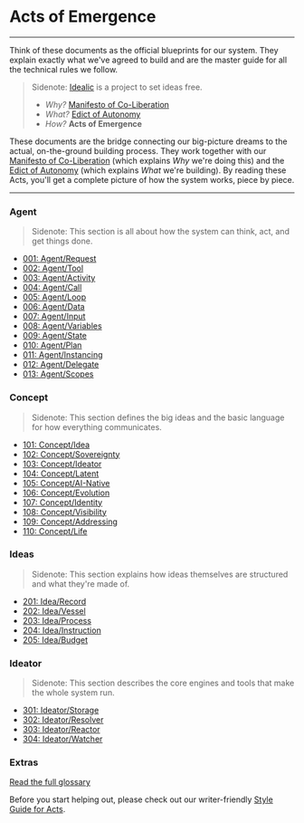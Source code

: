 # Acts of Emergence

---

Think of these documents as the official blueprints for our system. They explain exactly what we've agreed to build and are the master guide for all the technical rules we follow.

> Sidenote:
> [Idealic](http://idealic.ai) is a project to set ideas free.
>
> - *Why?* [Manifesto of Co-Liberation](../manifesto/)
> - *What?* [Edict of Autonomy](../edict/)
> - *How?* **Acts of Emergence**

These documents are the bridge connecting our big-picture dreams to the actual, on-the-ground building process. They work together with our [Manifesto of Co-Liberation](../manifesto/) (which explains *Why* we're doing this) and the [Edict of Autonomy](../edict/) (which explains *What* we're building). By reading these Acts, you'll get a complete picture of how the system works, piece by piece.

---

### Agent

> Sidenote:
> This section is all about how the system can think, act, and get things done.

- [001: Agent/Request](./001_agent_request.md)
- [002: Agent/Tool](./002_agent_tool.md)
- [003: Agent/Activity](./003_agent_activity.md)
- [004: Agent/Call](./004_agent_call.md)
- [005: Agent/Loop](./005_agent_loop.md)
- [006: Agent/Data](./006_agent_data.md)
- [007: Agent/Input](./007_agent_input.md)
- [008: Agent/Variables](./008_agent_variables.md)
- [009: Agent/State](./009_agent_state.md)
- [010: Agent/Plan](./010_agent_plan.md)
- [011: Agent/Instancing](./011_agent_instancing.md)
- [012: Agent/Delegate](./012_agent_delegate.md)
- [013: Agent/Scopes](./013_agent_scopes.md)

### Concept

> Sidenote:
> This section defines the big ideas and the basic language for how everything communicates.

- [101: Concept/Idea](./101_concept_idea.md)
- [102: Concept/Sovereignty](./102_concept_sovereignty.md)
- [103: Concept/Ideator](./103_concept_ideator.md)
- [104: Concept/Latent](./104_concept_latent.md)
- [105: Concept/AI-Native](./105_concept_ai_native.md)
- [106: Concept/Evolution](./106_concept_evolution.md)
- [107: Concept/Identity](./107_concept_identity.md)
- [108: Concept/Visibility](./108_concept_visibility.md)
- [109: Concept/Addressing](./109_concept_addressing.md)
- [110: Concept/Life](./111_concept_life.md)

### Ideas

> Sidenote:
> This section explains how ideas themselves are structured and what they're made of.

- [201: Idea/Record](./201_idea_record.md)
- [202: Idea/Vessel](./202_idea_vessel.md)
- [203: Idea/Process](./203_idea_process.md)
- [204: Idea/Instruction](./204_idea_instruction.md)
- [205: Idea/Budget](./205_idea_budget.md)

### Ideator

> Sidenote:
> This section describes the core engines and tools that make the whole system run.

- [301: Ideator/Storage](./301_ideator_storage.md)
- [302: Ideator/Resolver](./302_ideator_resolver.md)
- [303: Ideator/Reactor](./303_ideator_reactor.md)
- [304: Ideator/Watcher](./304_ideator_watcher.md)

### Extras

[Read the full glossary](./000_glossary.md)

Before you start helping out, please check out our writer-friendly [Style Guide for Acts](./000_STYLE_GUIDE.md).
